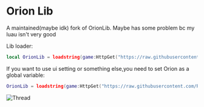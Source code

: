 # Orion Lib
A maintained(maybe idk) fork of OrionLib.
Maybe has some problem bc my luau isn't very good

Lib loader:
```lua
local OrionLib = loadstring(game:HttpGet("https://raw.githubusercontent.com/RQ-Feng/Orion/refs/heads/main/main.lua"))()
```
If you want to use ui setting or something else,you need to set Orion as a global variable:
```lua
OrionLib = loadstring(game:HttpGet("https://raw.githubusercontent.com/RQ-Feng/Orion/refs/heads/main/main.lua"))()
```
![Thread](https://user-images.githubusercontent.com/77512805/164973978-31f19af4-528a-4af0-9ba8-21bc22e668ef.png)
